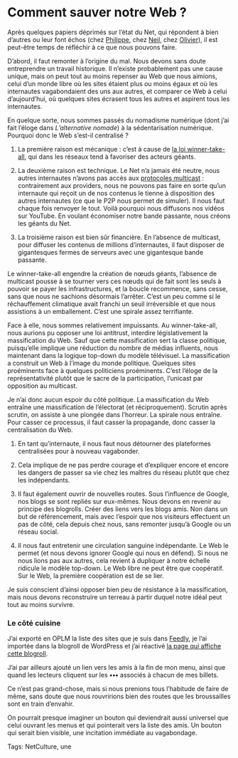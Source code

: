 # Comment sauver notre Web ?

Après quelques papiers déprimés sur l’état du Net, qui répondent à bien d’autres ou leur font échos (chez [Philippe](https://philippe-castelneau.com/), chez [Neil](http://page42.org/a-mort-internet/), chez [Olivier](http://affordance.typepad.com//mon_weblog/2016/11/peur-sur-les-internets.html)), il est peut-être temps de réfléchir à ce que nous pouvons faire.

D’abord, il faut remonter à l’origine du mal. Nous devons sans doute entreprendre un travail historique. Il n’existe probablement pas une cause unique, mais on peut tout au moins repenser au Web que nous aimions, celui d’un monde libre où les sites étaient plus ou moins égaux et où les internautes vagabondaient des uns aux autres, et comparer ce Web à celui d’aujourd’hui, où quelques sites écrasent tous les autres et aspirent tous les internautes.

En quelque sorte, nous sommes passés du nomadisme numérique (dont j’ai fait l’éloge dans *L’alternative nomade*) à la sédentarisation numérique. Pourquoi donc le Web s’est-il centralisé ?

1. La première raison est mécanique : c’est à cause de [la loi winner-take-all](http://tcrouzet.com/2014/11/01/sans-gouvernance-internet-devient-une-dictature/), qui dans les réseaux tend à favoriser des acteurs géants.

2. La deuxième raison est technique. Le Net n’a jamais été neutre, nous autres internautes n’avons pas accès aux [protocoles multicast](http://tcrouzet.com/2014/05/02/la-neutralite-du-net-mauvais-combat/) : contrairement aux providers, nous ne pouvons pas faire en sorte qu’un internaute qui reçoit un de nos contenus le tienne à disposition des autres internautes (ce que le P2P nous permet de simuler). Il nous faut chaque fois renvoyer le tout. Voilà pourquoi nous diffusons nos vidéos sur YouTube. En voulant économiser notre bande passante, nous créons les géants du Net.

3. La troisième raison est bien sûr financière. En l’absence de multicast, pour diffuser les contenus de millions d’internautes, il faut disposer de gigantesques fermes de serveurs avec une gigantesque bande passante.

Le winner-take-all engendre la création de nœuds géants, l’absence de multicast pousse à se tourner vers ces nœuds qui de fait sont les seuls à pouvoir se payer les infrastructures, et la boucle recommence, sans cesse, sans que nous ne sachions désormais l’arrêter. C’est un peu comme si le réchauffement climatique avait franchi un seuil irréversible et que nous assistions à un emballement. C’est une spirale assez terrifiante.

Face à elle, nous sommes relativement impuissants. Au winner-take-all, nous aurions pu opposer une loi antitrust, interdire législativement la massification du Web. Sauf que cette massification sert la classe politique, puisqu’elle implique une réduction du nombre de médias influents, nous maintenant dans la logique top-down du modèle télévisuel. La massification a construit un Web à l’image du monde politique. Quelques sites proéminents face à quelques politiciens proéminents. C’est l’éloge de la représentativité plutôt que le sacre de la participation, l’unicast par opposition au multicast.

Je n’ai donc aucun espoir du côté politique. La massification du Web entraîne une massification de l’électorat (et réciproquement). Scrutin après scrutin, on assiste à une plongée dans l’horreur. La spirale nous entraîne. Pour casser ce processus, il faut casser la propagande, donc casser la centralisation du Web.

1. En tant qu’internaute, il nous faut nous détourner des plateformes centralisées pour à nouveau vagabonder.

2. Cela implique de ne pas perdre courage et d’expliquer encore et encore les dangers de passer sa vie chez les maîtres du réseau plutôt que chez les indépendants.

3. Il faut également ouvrir de nouvelles routes. Sous l’influence de Google, nos blogs se sont repliés sur eux-mêmes. Nous devons en revenir au principe des blogrolls. Créer des liens vers les blogs amis. Non dans un but de référencement, mais avec l’espoir que nos visiteurs effectuent un pas de côté, cela depuis chez nous, sans remonter jusqu’à Google ou un réseau social.

4. Il nous faut entretenir une circulation sanguine indépendante. Le Web le permet (et nous devons ignorer Google qui nous en défend). Si nous ne nous lions pas aux autres, cela revient à dupliquer à notre échelle ridicule le modèle top-down. Le Web libre ne peut être que coopératif. Sur le Web, la première coopération est de se lier.

Je suis conscient d’ainsi opposer bien peu de résistance à la massification, mais nous devons reconstruire un terreau à partir duquel notre idéal peut tout au moins survivre.

### Le côté cuisine

J’ai exporté en OPLM la liste des sites que je suis dans [Feedly](https://feedly.com), je l’ai importée dans la blogroll de WordPress et j’ai réactivé [la page qui affiche cette blogroll](http://tcrouzet.com/blogroll/).

J’ai par ailleurs ajouté un lien vers les amis à la fin de mon menu, ainsi que quand les lecteurs cliquent sur les **•••** associés à chacun de mes billets.

Ce n’est pas grand-chose, mais si nous prenions tous l’habitude de faire de même, sans doute que nous rouvririons bien des routes que les broussailles sont en train d’envahir.

On pourrait presque imaginer un bouton qui deviendrait aussi universel que celui ouvrant les menus et qui pointerait vers la liste des amis. Un bouton qui serait bien visible, une incitation immédiate au vagabondage.

Tags: NetCulture, une